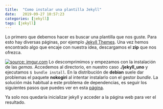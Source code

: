 ```yaml
---
title:  "Como instalar una plantilla Jekyll"
date:   2019-09-27 10:57:23
categories: [jekyll]
tags: [jekyll]
---
```


Lo primero que debemos hacer es buscar una plantilla que nos guste. Para esto hay diversas páginas, por ejemplo [Jekyll Themes](http://jekyllthemes.org/). Una vez hemos encontrado algo que encaje con nuestra idea, descargamos el **zip** que nos ofrezca.

<a href="https://imgur.com/cKOUd3m"><img src="https://imgur.com/cKOUd3m.png" title="source: imgur.com" /></a>
Lo descomprimimos y empezamos con la instalación de las _gemas_. Accedemos al directorio, en nuestro caso **./jekyll_uno** y ejecutamos `$ bundle install`.
En la distribución de **debian** suele dar problemas el paquete **nokogiri** al intentar instalarlo con el gestor *bundle*. La solución más habitual a este problema de dependencias, es seguir los siguientes pasos que puedes ver en esta [página](https://nokogiri.org/tutorials/installing_nokogiri.html).

Ya solo nos quedaría inicializar jekyll y acceder a la página web para ver el resultado.


